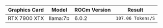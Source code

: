 | Graphics Card           | Model            | ROCm Version  | Result                       |
| ----------------------- | ---------------- | ------------- | ---------------------------- |
| RTX 7900 XTX            | llama:7b         | 6.0.2         | `107.06 Tokens/S`            |
